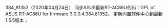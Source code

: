 384_81352（2020年04月24日）
同步ASUS最新RT-AC86U代码：GPL of ASUS RT-AC86U for firmware 3.0.0.4.384.81352。
更新内置软件中心到最新1.5.5版本；